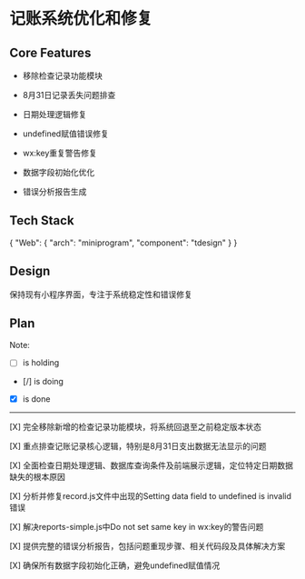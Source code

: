 # 记账系统优化和修复

## Core Features

- 移除检查记录功能模块

- 8月31日记录丢失问题排查

- 日期处理逻辑修复

- undefined赋值错误修复

- wx:key重复警告修复

- 数据字段初始化优化

- 错误分析报告生成

## Tech Stack

{
  "Web": {
    "arch": "miniprogram",
    "component": "tdesign"
  }
}

## Design

保持现有小程序界面，专注于系统稳定性和错误修复

## Plan

Note: 

- [ ] is holding
- [/] is doing
- [X] is done

---

[X] 完全移除新增的检查记录功能模块，将系统回退至之前稳定版本状态

[X] 重点排查记账记录核心逻辑，特别是8月31日支出数据无法显示的问题

[X] 全面检查日期处理逻辑、数据库查询条件及前端展示逻辑，定位特定日期数据缺失的根本原因

[X] 分析并修复record.js文件中出现的Setting data field to undefined is invalid错误

[X] 解决reports-simple.js中Do not set same key in wx:key的警告问题

[X] 提供完整的错误分析报告，包括问题重现步骤、相关代码段及具体解决方案

[X] 确保所有数据字段初始化正确，避免undefined赋值情况
